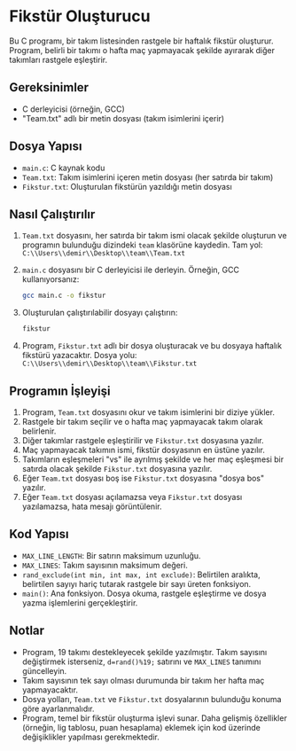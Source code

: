 # Fikstür Oluşturucu

Bu C programı, bir takım listesinden rastgele bir haftalık fikstür oluşturur. Program, belirli bir takımı o hafta maç yapmayacak şekilde ayırarak diğer takımları rastgele eşleştirir.

## Gereksinimler

* C derleyicisi (örneğin, GCC)
* "Team.txt" adlı bir metin dosyası (takım isimlerini içerir)

## Dosya Yapısı

* `main.c`: C kaynak kodu
* `Team.txt`: Takım isimlerini içeren metin dosyası (her satırda bir takım)
* `Fikstur.txt`: Oluşturulan fikstürün yazıldığı metin dosyası

## Nasıl Çalıştırılır

1.  `Team.txt` dosyasını, her satırda bir takım ismi olacak şekilde oluşturun ve programın bulunduğu dizindeki `team` klasörüne kaydedin. Tam yol: `C:\\Users\\demir\\Desktop\\team\\Team.txt`
2.  `main.c` dosyasını bir C derleyicisi ile derleyin. Örneğin, GCC kullanıyorsanız:

    ```bash
    gcc main.c -o fikstur
    ```

3.  Oluşturulan çalıştırılabilir dosyayı çalıştırın:

    ```bash
    fikstur
    ```

4.  Program, `Fikstur.txt` adlı bir dosya oluşturacak ve bu dosyaya haftalık fikstürü yazacaktır. Dosya yolu: `C:\\Users\\demir\\Desktop\\team\\Fikstur.txt`

## Programın İşleyişi

1.  Program, `Team.txt` dosyasını okur ve takım isimlerini bir diziye yükler.
2.  Rastgele bir takım seçilir ve o hafta maç yapmayacak takım olarak belirlenir.
3.  Diğer takımlar rastgele eşleştirilir ve `Fikstur.txt` dosyasına yazılır.
4.  Maç yapmayacak takımın ismi, fikstür dosyasının en üstüne yazılır.
5.  Takımların eşleşmeleri "vs" ile ayrılmış şekilde ve her maç eşleşmesi bir satırda olacak şekilde `Fikstur.txt` dosyasına yazılır.
6.  Eğer `Team.txt` dosyası boş ise `Fikstur.txt` dosyasına "dosya bos" yazılır.
7.  Eğer `Team.txt` dosyası açılamazsa veya `Fikstur.txt` dosyası yazılamazsa, hata mesajı görüntülenir.

## Kod Yapısı

* `MAX_LINE_LENGTH`: Bir satırın maksimum uzunluğu.
* `MAX_LINES`: Takım sayısının maksimum değeri.
* `rand_exclude(int min, int max, int exclude)`: Belirtilen aralıkta, belirtilen sayıyı hariç tutarak rastgele bir sayı üreten fonksiyon.
* `main()`: Ana fonksiyon. Dosya okuma, rastgele eşleştirme ve dosya yazma işlemlerini gerçekleştirir.

## Notlar

* Program, 19 takımı destekleyecek şekilde yazılmıştır. Takım sayısını değiştirmek isterseniz, `d=rand()%19;` satırını ve `MAX_LINES` tanımını güncelleyin.
* Takım sayısının tek sayı olması durumunda bir takım her hafta maç yapmayacaktır.
* Dosya yolları, `Team.txt` ve `Fikstur.txt` dosyalarının bulunduğu konuma göre ayarlanmalıdır.
* Program, temel bir fikstür oluşturma işlevi sunar. Daha gelişmiş özellikler (örneğin, lig tablosu, puan hesaplama) eklemek için kod üzerinde değişiklikler yapılması gerekmektedir.
